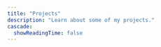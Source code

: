 ```yaml
---
title: "Projects"
description: "Learn about some of my projects."
cascade:
  showReadingTime: false
---
```

